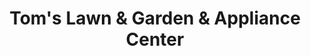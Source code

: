 ---
title: "Tom's Lawn & Garden & Appliance Center"
url: /jasper/toms-lawn-und-garden-und-appliance-center/
shop: Garten-Center
---